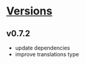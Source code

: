# [Versions](https://github.com/Tracktor/treege/releases)

## v0.7.2
- update dependencies
- improve translations type
